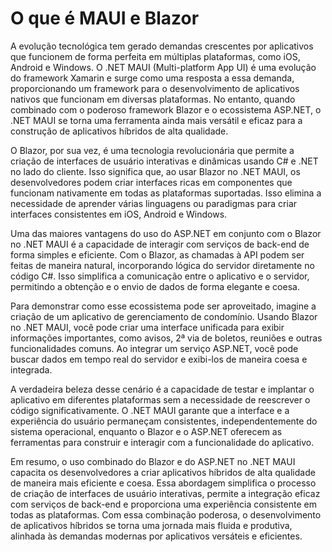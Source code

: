 # O que é MAUI e Blazor

A evolução tecnológica tem gerado demandas crescentes por aplicativos que funcionem de forma perfeita em múltiplas plataformas, como iOS, Android e Windows. O .NET MAUI (Multi-platform App UI) é uma evolução do framework Xamarin e surge como uma resposta a essa demanda, proporcionando um framework para o desenvolvimento de aplicativos nativos que funcionam em diversas plataformas. No entanto, quando combinado com o poderoso framework Blazor e o ecossistema ASP.NET, o .NET MAUI se torna uma ferramenta ainda mais versátil e eficaz para a construção de aplicativos híbridos de alta qualidade.

O Blazor, por sua vez, é uma tecnologia revolucionária que permite a criação de interfaces de usuário interativas e dinâmicas usando C# e .NET no lado do cliente. Isso significa que, ao usar Blazor no .NET MAUI, os desenvolvedores podem criar interfaces ricas em componentes que funcionam nativamente em todas as plataformas suportadas. Isso elimina a necessidade de aprender várias linguagens ou paradigmas para criar interfaces consistentes em iOS, Android e Windows.

Uma das maiores vantagens do uso do ASP.NET em conjunto com o Blazor no .NET MAUI é a capacidade de interagir com serviços de back-end de forma simples e eficiente. Com o Blazor, as chamadas à API podem ser feitas de maneira natural, incorporando lógica do servidor diretamente no código C#. Isso simplifica a comunicação entre o aplicativo e o servidor, permitindo a obtenção e o envio de dados de forma elegante e coesa.

Para demonstrar como esse ecossistema pode ser aproveitado, imagine a criação de um aplicativo de gerenciamento de condomínio. Usando Blazor no .NET MAUI, você pode criar uma interface unificada para exibir informações importantes, como avisos, 2ª via de boletos, reuniões e outras funcionalidades comuns. Ao integrar um serviço ASP.NET, você pode buscar dados em tempo real do servidor e exibi-los de maneira coesa e integrada.

A verdadeira beleza desse cenário é a capacidade de testar e implantar o aplicativo em diferentes plataformas sem a necessidade de reescrever o código significativamente. O .NET MAUI garante que a interface e a experiência do usuário permaneçam consistentes, independentemente do sistema operacional, enquanto o Blazor e o ASP.NET oferecem as ferramentas para construir e interagir com a funcionalidade do aplicativo.

Em resumo, o uso combinado do Blazor e do ASP.NET no .NET MAUI capacita os desenvolvedores a criar aplicativos híbridos de alta qualidade de maneira mais eficiente e coesa. Essa abordagem simplifica o processo de criação de interfaces de usuário interativas, permite a integração eficaz com serviços de back-end e proporciona uma experiência consistente em todas as plataformas. Com essa combinação poderosa, o desenvolvimento de aplicativos híbridos se torna uma jornada mais fluida e produtiva, alinhada às demandas modernas por aplicativos versáteis e eficientes.
